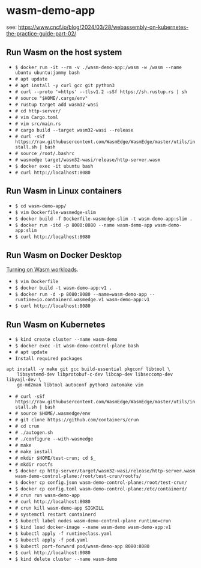 # wasm-demo-app
see: https://www.cncf.io/blog/2024/03/28/webassembly-on-kubernetes-the-practice-guide-part-02/

## Run Wasm on the host system
- `$ docker run -it --rm -v ./wasm-demo-app:/wasm -w /wasm --name ubuntu ubuntu:jammy bash`
- `# apt update`
- `# apt install -y curl gcc git python3`
- `# curl --proto '=https' --tlsv1.2 -sSf https://sh.rustup.rs | sh`
- `# source "$HOME/.cargo/env"`
- `# rustup target add wasm32-wasi`
- `# cd http-server/`
- `# vim Cargo.toml`
- `# vim src/main.rs`
- `# cargo build --target wasm32-wasi --release`
- `# curl -sSf https://raw.githubusercontent.com/WasmEdge/WasmEdge/master/utils/install.sh | bash`
- `# source /root/.bashrc`
- `# wasmedge target/wasm32-wasi/release/http-server.wasm`
- `$ docker exec -it ubuntu bash`
- `# curl http://localhost:8080`

## Run Wasm in Linux containers
- `$ cd wasm-demo-app/`
- `$ vim Dockerfile-wasmedge-slim`
- `$ docker build -f Dockerfile-wasmedge-slim -t wasm-demo-app:slim .`
- `$ docker run -itd -p 8080:8080 --name wasm-demo-app wasm-demo-app:slim`
- `$ curl http://localhost:8080`

## Run Wasm on Docker Desktop
[Turning on Wasm workloads](https://docs.docker.com/desktop/wasm/#turn-on-wasm-workloads).
- `$ vim Dockerfile`
- `$ docker build -t wasm-demo-app:v1 .`
- `$ docker run -d -p 8080:8080 --name=wasm-demo-app --runtime=io.containerd.wasmedge.v1 wasm-demo-app:v1`
- `$ curl http://localhost:8080`

## Run Wasm on Kubernetes
- `$ kind create cluster --name wasm-demo`
- `$ docker exec -it wasm-demo-control-plane bash`
- `# apt update`
- `Install required packages`
```
apt install -y make git gcc build-essential pkgconf libtool \
    libsystemd-dev libprotobuf-c-dev libcap-dev libseccomp-dev libyajl-dev \
    go-md2man libtool autoconf python3 automake vim
```
- `# curl -sSf https://raw.githubusercontent.com/WasmEdge/WasmEdge/master/utils/install.sh | bash`
- `# source $HOME/.wasmedge/env`
- `# git clone https://github.com/containers/crun`
- `# cd crun`
- `# ./autogen.sh`
- `# ./configure --with-wasmedge`
- `# make`
- `# make install`
- `# mkdir $HOME/test-crun; cd $_`
- `# mkdir rootfs`
- `$ docker cp http-server/target/wasm32-wasi/release/http-server.wasm wasm-demo-control-plane:/root/test-crun/rootfs/`
- `$ docker cp config.json wasm-demo-control-plane:/root/test-crun/`
- `$ docker cp config.toml wasm-demo-control-plane:/etc/containerd/`
- `# crun run wasm-demo-app`
- `# curl http://localhost:8080`
- `# crun kill wasm-demo-app SIGKILL`
- `# systemctl restart containerd`
- `$ kubectl label nodes wasm-demo-control-plane runtime=crun`
- `$ kind load docker-image --name wasm-demo wasm-demo-app:v1`
- `$ kubectl apply -f runtimeclass.yaml`
- `$ kubectl apply -f pod.yaml`
- `$ kubectl port-forward pod/wasm-demo-app 8080:8080`
- `$ curl http://localhost:8080`
- `$ kind delete cluster --name wasm-demo`

